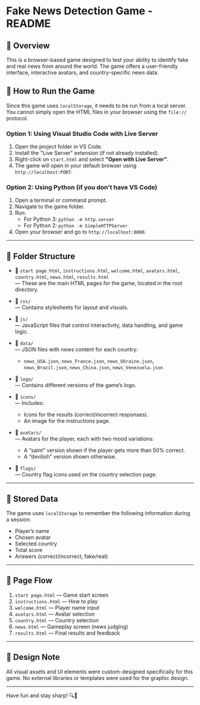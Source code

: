 # Fake News Detection Game - README

## 📌 Overview
This is a browser-based game designed to test your ability to identify fake and real news from around the world. The game offers a user-friendly interface, interactive avatars, and country-specific news data.

## 🚀 How to Run the Game

Since this game uses `localStorage`, it needs to be run from a local server. You cannot simply open the HTML files in your browser using the `file://` protocol.

### Option 1: Using Visual Studio Code with Live Server

1. Open the project folder in VS Code.
2. Install the "Live Server" extension (if not already installed).
3. Right-click on `start.html` and select **"Open with Live Server"**.
4. The game will open in your default browser using `http://localhost:PORT`.

### Option 2: Using Python (if you don't have VS Code)

1. Open a terminal or command prompt.
2. Navigate to the game folder.
3. Run:
   - For Python 3: `python -m http.server`
   - For Python 2: `python -m SimpleHTTPServer`
4. Open your browser and go to `http://localhost:8000`.

---

## 📁 Folder Structure

- 📄 `start page.html`, `instructions.html`, `welcome.html`, `avatars.html`, `country.html`, `news.html`, `results.html`  
  — These are the main HTML pages for the game, located in the root directory.

- 📁 `css/`  
  — Contains stylesheets for layout and visuals.

- 📁 `js/`  
  — JavaScript files that control interactivity, data handling, and game logic.

- 📁 `data/`  
  — JSON files with news content for each country:  
    - `news_USA.json`, `news_France.json`, `news_Ukraine.json`, `news_Brazil.json`, `news_China.json`, `news_Venezuela.json`

- 📁 `logo/`  
  — Contains different versions of the game’s logo.

- 📁 `icons/`  
  — Includes:
    - Icons for the results (correct/incorrect responses).
    - An image for the instructions page.

- 📁 `avatars/`  
  — Avatars for the player, each with two mood variations:
    - A “saint” version shown if the player gets more than 50% correct.
    - A “devilish” version shown otherwise.

- 📁 `flags/`  
  — Country flag icons used on the country selection page.

---

## 💾 Stored Data

The game uses `localStorage` to remember the following information during a session:
- Player’s name
- Chosen avatar
- Selected country
- Total score
- Answers (correct/incorrect, fake/real)

---

## 🔄 Page Flow

1. `start page.html` — Game start screen  
2. `instructions.html` — How to play  
3. `welcome.html` — Player name input  
4. `avatars.html` — Avatar selection  
5. `country.html` — Country selection  
6. `news.html` — Gameplay screen (news judging)  
7. `results.html` — Final results and feedback

---

## 🎨 Design Note

All visual assets and UI elements were custom-designed specifically for this game. No external libraries or templates were used for the graphic design.

---

Have fun and stay sharp! 🔍📰
